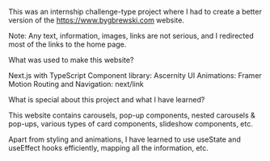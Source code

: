 This was an internship challenge-type project where I had to create a better version of the https://www.bygbrewski.com website.

Note: Any text, information, images, links are not serious, and I redirected most of the links to the home page.

What was used to make this website?

Next.js with TypeScript
Component library: Ascernity UI
Animations: Framer Motion
Routing and Navigation: next/link

What is special about this project and what I have learned?

This website contains carousels, pop-up components, nested carousels & pop-ups, various types of card components, slideshow components, etc.

Apart from styling and animations, I have learned to use useState and useEffect hooks efficiently, mapping all the information, etc.
